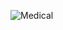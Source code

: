 ![Medical](https://user-images.githubusercontent.com/63497401/164206869-1e5d65d6-09aa-4b0a-b9d9-d1ff9152d081.png)
